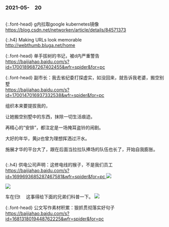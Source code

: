 ### 2021-05-　20
```note
```

{:.font-head}
g内拉取google kubernetes镜像
<br>[
https://blog.csdn.net/networken/article/details/84571373
](
https://blog.csdn.net/networken/article/details/84571373
)

{:.h4}
Making URLs look memorable
<br>[
http://webthumb.bluga.net/home
](
http://webthumb.bluga.net/home
)

{:.font-head}
单手拔树的书记，被d内严重警告
<br>[
https://baijiahao.baidu.com/s?id=1700189687267402455&wfr=spider&for=pc
](
https://baijiahao.baidu.com/s?id=1700189687267402455&wfr=spider&for=pc
)

{:.font-head}
副市长：我去省纪委打探虚实，如没回来，就告诉我老婆，搬空别墅
<br>[
https://baijiahao.baidu.com/s?id=1700147016937332538&wfr=spider&for=pc
](
https://baijiahao.baidu.com/s?id=1700147016937332538&wfr=spider&for=pc
)

组织本来要提拔我的，

让她搬空别墅中的东西，抹除一切生活痕迹。

再精心的“安排”，都注定是一场掩耳盗铃的闹剧。

大好的年华，黄jz也曾为理想挥洒过汗水。

施展才华的平台大了，跟在后面当拉拉队捧场的队伍也长了，开始自我膨胀。

```tip
```

{:.h4}
供电公司声明：这修电线的猴子，不是我们员工
<br>[
https://baijiahao.baidu.com/s?id=1699693685287467581&wfr=spider&for=pc
](
https://baijiahao.baidu.com/s?id=1699693685287467581&wfr=spider&for=pc
)
![](http://pic.rmb.bdstatic.com/bjh/news/5fad7be4fda9f8645ac31269e6ec0f92.gif)

![](http://b0.bdstatic.com/comment/KM1D5mQpMxDVN9Ol-p1nIwd8c0f2a1b8dc8354d090b9c87c17b505.jpg@w_1440,h_1080)

车在归t
　这事得给下面的兄弟们科普一下。
![](http://b0.bdstatic.com/comment/Rj6lmxd3_S4Yob5oxet2eA26ff22361a2e3ee5edf0e52a43cde1d7.jpg@w_585,h_507)

{:.font-head}
公文写作素材积累：狠抓贯彻落实好句子
<br>[
https://baijiahao.baidu.com/s?id=1681318019448762225&wfr=spider&for=pc
](
https://baijiahao.baidu.com/s?id=1681318019448762225&wfr=spider&for=pc
)
